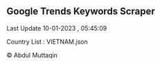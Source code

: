 

## Google Trends Keywords Scraper 
 
Last Update 10-01-2023 , 05:45:09

Country List :
VIETNAM.json



© Abdul Muttaqin 
